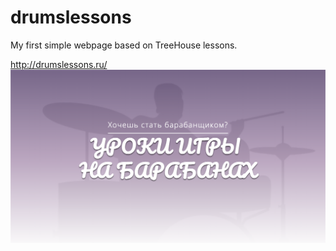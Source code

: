 # drumslessons
My first simple webpage based on TreeHouse lessons.

http://drumslessons.ru/
<a href="http://drumslessons.ru/" target="_blank"><img src="https://github.com/reshvaleria/drumslessons/blob/master/img/preview.png?raw=true"></a>
